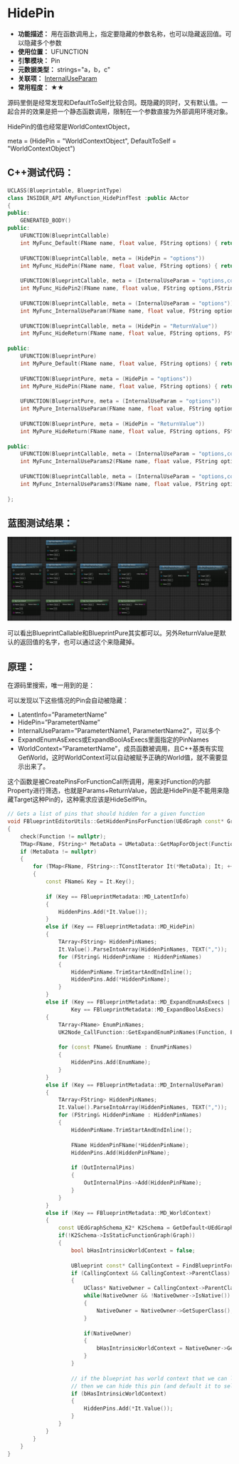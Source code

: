﻿# HidePin

- **功能描述：** 用在函数调用上，指定要隐藏的参数名称，也可以隐藏返回值。可以隐藏多个参数
- **使用位置：** UFUNCTION
- **引擎模块：** Pin
- **元数据类型：** strings="a，b，c"
- **关联项：** [InternalUseParam](#Meta_Pin_InternalUseParam)
- **常用程度：** ★★

源码里倒是经常发现和DefaultToSelf比较合同。既隐藏的同时，又有默认值。一起合并的效果是把一个静态函数调用，限制在一个参数直接为外部调用环境对象。

HidePin的值也经常是WorldContextObject，

meta = (HidePin = "WorldContextObject", DefaultToSelf = "WorldContextObject")

## C++测试代码：

```cpp
UCLASS(Blueprintable, BlueprintType)
class INSIDER_API AMyFunction_HidePinfTest :public AActor
{
public:
	GENERATED_BODY()
public:
	UFUNCTION(BlueprintCallable)
	int MyFunc_Default(FName name, float value, FString options) { return 0; }

	UFUNCTION(BlueprintCallable, meta = (HidePin = "options"))
	int MyFunc_HidePin(FName name, float value, FString options) { return 0; }

	UFUNCTION(BlueprintCallable, meta = (InternalUseParam = "options,comment"))
	int MyFunc_HidePin2(FName name, float value, FString options,FString comment) { return 0; }

	UFUNCTION(BlueprintCallable, meta = (InternalUseParam = "options"))
	int MyFunc_InternalUseParam(FName name, float value, FString options) { return 0; }

	UFUNCTION(BlueprintCallable, meta = (HidePin = "ReturnValue"))
	int MyFunc_HideReturn(FName name, float value, FString options, FString& otherReturn) { return 0; }

public:
	UFUNCTION(BlueprintPure)
	int MyPure_Default(FName name, float value, FString options) { return 0; }

	UFUNCTION(BlueprintPure, meta = (HidePin = "options"))
	int MyPure_HidePin(FName name, float value, FString options) { return 0; }

	UFUNCTION(BlueprintPure, meta = (InternalUseParam = "options"))
	int MyPure_InternalUseParam(FName name, float value, FString options) { return 0; }

	UFUNCTION(BlueprintPure, meta = (HidePin = "ReturnValue"))
	int MyPure_HideReturn(FName name, float value, FString options, FString& otherReturn) { return 0; }

public:
	UFUNCTION(BlueprintCallable, meta = (InternalUseParam = "options,comment"))
	int MyFunc_InternalUseParams2(FName name, float value, FString options,FString comment) { return 0; }

	UFUNCTION(BlueprintCallable, meta = (InternalUseParam = "options,comment,ReturnValue"))
	int MyFunc_InternalUseParams3(FName name, float value, FString options,FString comment) { return 0; }

};
```

## 蓝图测试结果：

![Untitled](Meta_Pin_HidePin_Untitled.png)

可以看出BlueprintCallable和BlueprintPure其实都可以。另外ReturnValue是默认的返回值的名字，也可以通过这个来隐藏掉。

## 原理：

在源码里搜索，唯一用到的是：

可以发现以下这些情况的Pin会自动被隐藏：

- LatentInfo=”ParametertName”
- HidePin=”ParametertName”
- InternalUseParam=”ParametertName1, ParametertName2”，可以多个
- ExpandEnumAsExecs或ExpandBoolAsExecs里面指定的PinNames
- WorldContext=”ParametertName”，成员函数被调用，且C++基类有实现GetWorld，这时WorldContext可以自动被赋予正确的World值，就不需要显示出来了。

这个函数是被CreatePinsForFunctionCall所调用，用来对Function的内部Property进行筛选，也就是Params+ReturnValue，因此是HidePin是不能用来隐藏Target这种Pin的，这种需求应该是HideSelfPin。

```cpp
// Gets a list of pins that should hidden for a given function
void FBlueprintEditorUtils::GetHiddenPinsForFunction(UEdGraph const* Graph, UFunction const* Function, TSet<FName>& HiddenPins, TSet<FName>* OutInternalPins)
{
	check(Function != nullptr);
	TMap<FName, FString>* MetaData = UMetaData::GetMapForObject(Function);
	if (MetaData != nullptr)
	{
		for (TMap<FName, FString>::TConstIterator It(*MetaData); It; ++It)
		{
			const FName& Key = It.Key();

			if (Key == FBlueprintMetadata::MD_LatentInfo)
			{
				HiddenPins.Add(*It.Value());
			}
			else if (Key == FBlueprintMetadata::MD_HidePin)
			{
				TArray<FString> HiddenPinNames;
				It.Value().ParseIntoArray(HiddenPinNames, TEXT(","));
				for (FString& HiddenPinName : HiddenPinNames)
				{
					HiddenPinName.TrimStartAndEndInline();
					HiddenPins.Add(*HiddenPinName);
				}
			}
			else if (Key == FBlueprintMetadata::MD_ExpandEnumAsExecs ||
					Key == FBlueprintMetadata::MD_ExpandBoolAsExecs)
			{
				TArray<FName> EnumPinNames;
				UK2Node_CallFunction::GetExpandEnumPinNames(Function, EnumPinNames);

				for (const FName& EnumName : EnumPinNames)
				{
					HiddenPins.Add(EnumName);
				}
			}
			else if (Key == FBlueprintMetadata::MD_InternalUseParam)
			{
				TArray<FString> HiddenPinNames;
				It.Value().ParseIntoArray(HiddenPinNames, TEXT(","));
				for (FString& HiddenPinName : HiddenPinNames)
				{
					HiddenPinName.TrimStartAndEndInline();

					FName HiddenPinFName(*HiddenPinName);
					HiddenPins.Add(HiddenPinFName);

					if (OutInternalPins)
					{
						OutInternalPins->Add(HiddenPinFName);
					}
				}
			}
			else if (Key == FBlueprintMetadata::MD_WorldContext)
			{
				const UEdGraphSchema_K2* K2Schema = GetDefault<UEdGraphSchema_K2>();
				if(!K2Schema->IsStaticFunctionGraph(Graph))
				{
					bool bHasIntrinsicWorldContext = false;

					UBlueprint const* CallingContext = FindBlueprintForGraph(Graph);
					if (CallingContext && CallingContext->ParentClass)
					{
						UClass* NativeOwner = CallingContext->ParentClass;
						while(NativeOwner && !NativeOwner->IsNative())
						{
							NativeOwner = NativeOwner->GetSuperClass();
						}

						if(NativeOwner)
						{
							bHasIntrinsicWorldContext = NativeOwner->GetDefaultObject()->ImplementsGetWorld();
						}
					}

					// if the blueprint has world context that we can lookup with "self",
					// then we can hide this pin (and default it to self)
					if (bHasIntrinsicWorldContext)
					{
						HiddenPins.Add(*It.Value());
					}
				}
			}
		}
	}
}
```
